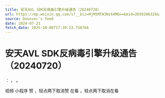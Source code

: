 ```yaml
---
title: 安天AVL SDK反病毒引擎升级通告（20240720）
url: https://mp.weixin.qq.com/s?__biz=MjM5MTA3Nzk4MQ==&mid=2650206326&idx=1&sn=d8292b882f7e5c938048e15383e54e28
source: Doonsec's feed
date: 2024-07-21
fetch_date: 2025-10-06T17:39:23.750766
---
```


# 安天AVL SDK反病毒引擎升级通告（20240720）

：
，
。

视频
小程序
赞
，轻点两下取消赞
在看
，轻点两下取消在看